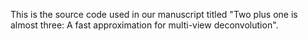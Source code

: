 This is the source code used in our manuscript titled "Two plus one is almost three: A fast approximation for multi-view deconvolution".
